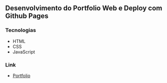 ## Desenvolvimento do Portfolio Web e Deploy com Github Pages

### Tecnologias
- HTML
- CSS
- JavaScript

### Link
- [Portfolio](https://kayllanegpina.github.io/js-developer-portfolio/)